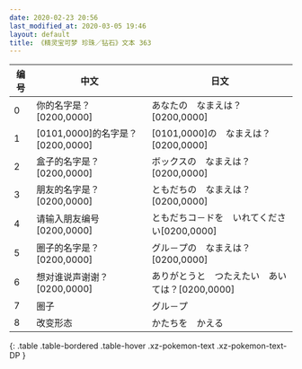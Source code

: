 ```yaml
---
date: 2020-02-23 20:56
last_modified_at: 2020-03-05 19:46
layout: default
title: 《精灵宝可梦 珍珠／钻石》文本 363
---
```

| 编号 | 中文 | 日文 |
| ---- | ---- | ---- |
| 0 | 你的名字是？[0200,0000] | あなたの　なまえは？[0200,0000] |
| 1 | [0101,0000]的名字是？[0200,0000] | [0101,0000]の　なまえは？[0200,0000] |
| 2 | 盒子的名字是？[0200,0000] | ボックスの　なまえは？[0200,0000] |
| 3 | 朋友的名字是？[0200,0000] | ともだちの　なまえは？[0200,0000] |
| 4 | 请输入朋友编号[0200,0000] | ともだちコ－ドを　いれてください[0200,0000] |
| 5 | 圈子的名字是？[0200,0000] | グル－プの　なまえは？[0200,0000] |
| 6 | 想对谁说声谢谢？[0200,0000] | ありがとうと　つたえたい　あいては？[0200,0000] |
| 7 | 圈子 | グル－プ |
| 8 | 改变形态 | かたちを　かえる |
{: .table .table-bordered .table-hover .xz-pokemon-text .xz-pokemon-text-DP }